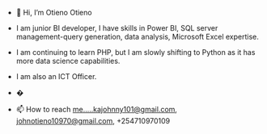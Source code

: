 - 👋 Hi, I’m Otieno Otieno

- I am  junior BI developer, I have skills in Power BI, SQL server management-query generation, data analysis, Microsoft Excel expertise.
- I am continuing to learn PHP, but I am slowly shifting to Python as it has more data science capabilities.
- I am also an ICT Officer.
- �
- 📫 How to reach me.....kajohnny101@gmail.com, johnotieno10970@gmail.com, +254710970109

<!---
kajohnny/kajohnny is a ✨ special ✨ repository because its `README.md` (this file) appears on your GitHub profile.
You can click the Preview link to take a look at your changes.
--->
